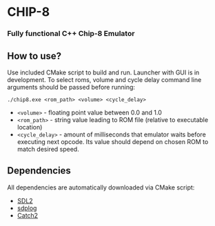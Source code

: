 # CHIP-8

### Fully functional C++ Chip-8 Emulator

## How to use?

Use included CMake script to build and run. Launcher with GUI is in development. To select roms, volume and cycle delay command line arguments should be passed before running:

```./chip8.exe <rom_path> <volume> <cycle_delay>```

* `<volume>` - floating point value between 0.0 and 1.0
* `<rom_path>` - string value leading to ROM file (relative to executable location)
* `<cycle_delay>` - amount of milliseconds that emulator waits before executing next opcode. Its value should depend on chosen ROM to match desired speed.

## Dependencies

All dependencies are automatically downloaded via CMake script:

* [SDL2](https://github.com/libsdl-org/SDL)
* [sdplog](https://github.com/gabime/spdlog.git)
* [Catch2](https://github.com/catchorg/Catch2.git)

